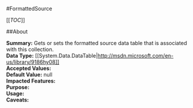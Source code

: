 #FormattedSource

[[_TOC_]]

##About

**Summary:**  Gets or sets the formatted source data table that is associated with this collection.   
**Data Type:** [[System.Data.DataTable|http://msdn.microsoft.com/en-us/library/9186hy08]]  
**Accepted Values:**   
**Default Value:** null  
**Impacted Features:**   
**Purpose:**   
**Usage:**   
**Caveats:**   


